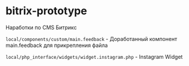 # bitrix-prototype
Наработки по CMS Битрикс

`local/components/custom/main.feedback` - 
Доработанный компонент main.feedback для прикрепления файла

`local/php_interface/widgets/widget.instagram.php` -
Instagram Widget
